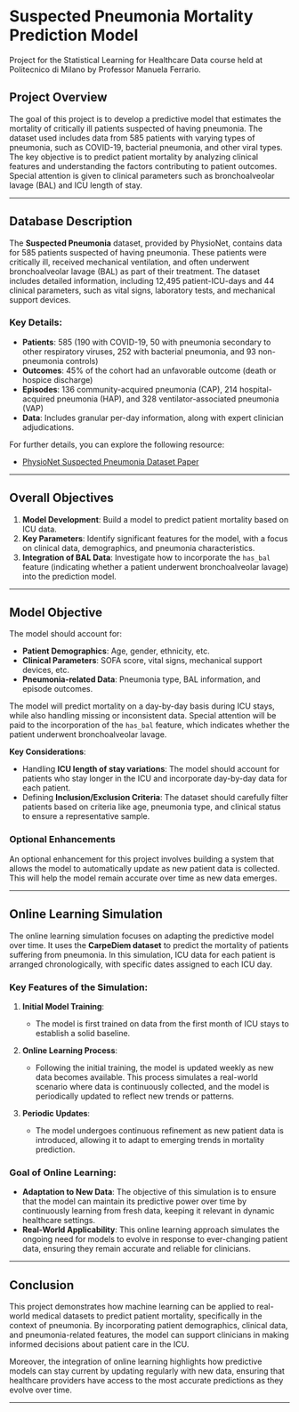 # Suspected Pneumonia Mortality Prediction Model

Project for the Statistical Learning for Healthcare Data course held at Politecnico di Milano by Professor Manuela Ferrario.

## Project Overview

The goal of this project is to develop a predictive model that estimates the mortality of critically ill patients suspected of having pneumonia. The dataset used includes data from 585 patients with varying types of pneumonia, such as COVID-19, bacterial pneumonia, and other viral types. The key objective is to predict patient mortality by analyzing clinical features and understanding the factors contributing to patient outcomes. Special attention is given to clinical parameters such as bronchoalveolar lavage (BAL) and ICU length of stay.

---

## Database Description

The **Suspected Pneumonia** dataset, provided by PhysioNet, contains data for 585 patients suspected of having pneumonia. These patients were critically ill, received mechanical ventilation, and often underwent bronchoalveolar lavage (BAL) as part of their treatment. The dataset includes detailed information, including 12,495 patient-ICU-days and 44 clinical parameters, such as vital signs, laboratory tests, and mechanical support devices.

### Key Details:
- **Patients**: 585 (190 with COVID-19, 50 with pneumonia secondary to other respiratory viruses, 252 with bacterial pneumonia, and 93 non-pneumonia controls)
- **Outcomes**: 45% of the cohort had an unfavorable outcome (death or hospice discharge)
- **Episodes**: 136 community-acquired pneumonia (CAP), 214 hospital-acquired pneumonia (HAP), and 328 ventilator-associated pneumonia (VAP)
- **Data**: Includes granular per-day information, along with expert clinician adjudications.

For further details, you can explore the following resource:
- [PhysioNet Suspected Pneumonia Dataset Paper](https://physionet.org/content/script-carpediem-dataset/1.1.0/)
  
---

## Overall Objectives

1. **Model Development**: Build a model to predict patient mortality based on ICU data.
2. **Key Parameters**: Identify significant features for the model, with a focus on clinical data, demographics, and pneumonia characteristics.
3. **Integration of BAL Data**: Investigate how to incorporate the `has_bal` feature (indicating whether a patient underwent bronchoalveolar lavage) into the prediction model.

---

## Model Objective

The model should account for:

- **Patient Demographics**: Age, gender, ethnicity, etc.
- **Clinical Parameters**: SOFA score, vital signs, mechanical support devices, etc.
- **Pneumonia-related Data**: Pneumonia type, BAL information, and episode outcomes.

The model will predict mortality on a day-by-day basis during ICU stays, while also handling missing or inconsistent data. Special attention will be paid to the incorporation of the `has_bal` feature, which indicates whether the patient underwent bronchoalveolar lavage.

**Key Considerations**:
- Handling **ICU length of stay variations**: The model should account for patients who stay longer in the ICU and incorporate day-by-day data for each patient.
- Defining **Inclusion/Exclusion Criteria**: The dataset should carefully filter patients based on criteria like age, pneumonia type, and clinical status to ensure a representative sample.

### Optional Enhancements
An optional enhancement for this project involves building a system that allows the model to automatically update as new patient data is collected. This will help the model remain accurate over time as new data emerges.

---

## Online Learning Simulation

The online learning simulation focuses on adapting the predictive model over time. It uses the **CarpeDiem dataset** to predict the mortality of patients suffering from pneumonia. In this simulation, ICU data for each patient is arranged chronologically, with specific dates assigned to each ICU day.

### Key Features of the Simulation:

1. **Initial Model Training**:
   - The model is first trained on data from the first month of ICU stays to establish a solid baseline.
   
2. **Online Learning Process**:
   - Following the initial training, the model is updated weekly as new data becomes available. This process simulates a real-world scenario where data is continuously collected, and the model is periodically updated to reflect new trends or patterns.
   
3. **Periodic Updates**:
   - The model undergoes continuous refinement as new patient data is introduced, allowing it to adapt to emerging trends in mortality prediction.

### Goal of Online Learning:

- **Adaptation to New Data**: The objective of this simulation is to ensure that the model can maintain its predictive power over time by continuously learning from fresh data, keeping it relevant in dynamic healthcare settings.
- **Real-World Applicability**: This online learning approach simulates the ongoing need for models to evolve in response to ever-changing patient data, ensuring they remain accurate and reliable for clinicians.

---

## Conclusion

This project demonstrates how machine learning can be applied to real-world medical datasets to predict patient mortality, specifically in the context of pneumonia. By incorporating patient demographics, clinical data, and pneumonia-related features, the model can support clinicians in making informed decisions about patient care in the ICU.

Moreover, the integration of online learning highlights how predictive models can stay current by updating regularly with new data, ensuring that healthcare providers have access to the most accurate predictions as they evolve over time.

---
